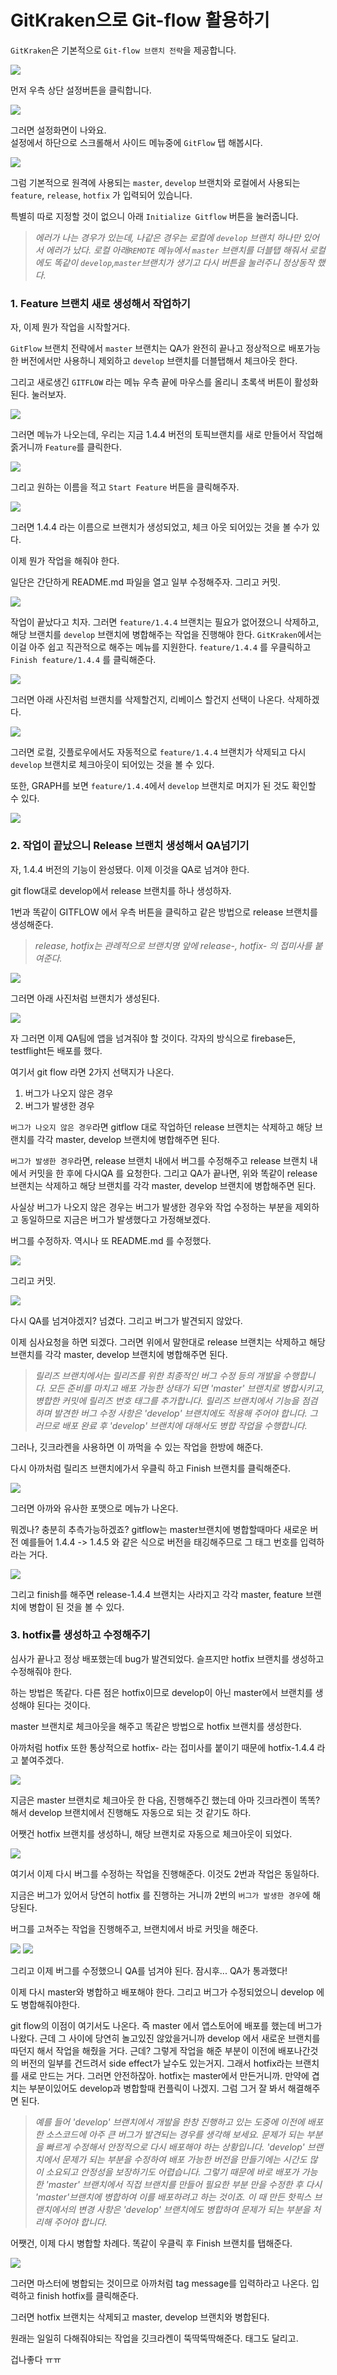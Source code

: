 # GitKraken으로 Git-flow 활용하기 

`GitKraken`은 기본적으로 `Git-flow 브랜치 전략`을 제공합니다.      
        
![](https://images.velog.io/images/dev_kickbell/post/988a8a49-70c1-47db-85eb-c95ab86cb659/image.png)        

먼저 우측 상단 설정버튼을 클릭합니다.     
          
![](https://images.velog.io/images/dev_kickbell/post/9de3a60f-f71d-4688-a6d7-62ca134b9f6c/image.png)        

그러면 설정화면이 나와요.      
설정에서 하단으로 스크롤해서 사이드 메뉴중에 `GitFlow` 탭 해봅시다.        
          
![](https://images.velog.io/images/dev_kickbell/post/576abb41-4ca6-4d2e-a7d9-93285732cd42/image.png)          
          
그럼 기본적으로 원격에 사용되는 `master`, `develop` 브랜치와 로컬에서 사용되는 `feature`, `release`, `hotfix` 가 입력되어 있습니다. 

특별히 따로 지정할 것이 없으니 아래 `Initialize Gitflow` 버튼을 눌러줍니다. 

> _에러가 나는 경우가 있는데, 나같은 경우는 로컬에 `develop` 브랜치 하나만 있어서 에러가 났다. 로컬 아래`REMOTE` 메뉴에서 `master` 브랜치를 더블탭 해줘서 로컬에도 똑같이 `develop`,`master`브랜치가 생기고 다시 버튼을 눌러주니 정상동작 했다._

### 1. Feature 브랜치 새로 생성해서 작업하기  

자, 이제 뭔가 작업을 시작할거다. 

`GitFlow` 브랜치 전략에서 `master` 브랜치는 QA가 완전히 끝나고 정상적으로 배포가능한 버전에서만 사용하니 제외하고 `develop` 브랜치를 더블탭해서 체크아웃 한다. 

그리고 새로생긴 `GITFLOW` 라는 메뉴 우측 끝에 마우스를 올리니 초록색 버튼이 활성화 된다. 눌러보자.

![](https://images.velog.io/images/dev_kickbell/post/bafb5061-1534-4c66-93d6-3f989bc8e220/image.png)

그러면 메뉴가 나오는데, 우리는 지금 1.4.4 버전의 토픽브랜치를 새로 만들어서 작업해줅거니까 `Feature`를 클릭한다. 

![](https://images.velog.io/images/dev_kickbell/post/24830ef7-67c8-44fe-9a32-9e6ae240f4b8/image.png)

그리고 원하는 이름을 적고 `Start Feature` 버튼을 클릭해주자. 

![](https://images.velog.io/images/dev_kickbell/post/1f6b4194-f315-4946-aa16-62bb4210b26b/image.png)

그러면 1.4.4 라는 이름으로 브랜치가 생성되었고, 체크 아웃 되어있는 것을 볼 수가 있다. 

이제 뭔가 작업을 해줘야 한다. 

일단은 간단하게 README.md 파일을 열고 일부 수정해주자. 그리고 커밋. 

![](https://images.velog.io/images/dev_kickbell/post/1f1b9b34-096f-4c9b-80f3-7d15fd0f73bc/image.png)

작업이 끝났다고 치자. 그러면 `feature/1.4.4` 브랜치는 필요가 없어졌으니 삭제하고, 해당 브랜치를 `develop` 브랜치에 병합해주는 작업을 진행해야 한다. 
`GitKraken`에서는 이걸 아주 쉽고 직관적으로 해주는 메뉴를 지원한다. `feature/1.4.4` 를 우클릭하고 `Finish feature/1.4.4` 를 클릭해준다.

![](https://images.velog.io/images/dev_kickbell/post/891f2d99-a471-455c-91c3-53d19d9f5cb4/image.png)

그러면 아래 사진처럼 브랜치를 삭제할건지, 리베이스 할건지 선택이 나온다. 삭제하겠다. 

![](https://images.velog.io/images/dev_kickbell/post/82f7b21b-5386-46d8-b2f8-e93b05ab67a0/image.png)

그러면 로컬, 깃플로우에서도 자동적으로 `feature/1.4.4` 브랜치가 삭제되고 다시 `develop` 브랜치로 체크아웃이 되어있는 것을 볼 수 있다. 

또한, GRAPH를 보면 `feature/1.4.4`에서 `develop` 브랜치로 머지가 된 것도 확인할 수 있다.

![](https://images.velog.io/images/dev_kickbell/post/7aa2b181-2f7e-44e5-9b11-a4a825e13a1b/image.png)

### 2. 작업이 끝났으니 Release 브랜치 생성해서 QA넘기기 

자, 1.4.4 버전의 기능이 완성됐다. 이제 이것을 QA로 넘겨야 한다. 

git flow대로 develop에서 release 브랜치를 하나 생성하자.

1번과 똑같이 GITFLOW 에서 우측 버튼을 클릭하고 같은 방법으로 release 브랜치를 생성해준다. 

> _release, hotfix는 관례적으로 브랜치명 앞에 release-, hotfix- 의 접미사를 붙여준다._

![](https://images.velog.io/images/dev_kickbell/post/dbf2a79a-78ba-4f5d-a1d9-8678008f26e1/image.png)

그러면 아래 사진처럼 브랜치가 생성된다. 

![](https://images.velog.io/images/dev_kickbell/post/6b04e207-f57e-479c-aff0-3694d5cc91d9/image.png)

자 그러면 이제 QA팀에 앱을 넘겨줘야 할 것이다. 각자의 방식으로 firebase든, testflight든 배포를 했다. 

여기서 git flow 라면 2가지 선택지가 나온다. 

1. 버그가 나오지 않은 경우 
2. 버그가 발생한 경우 

`버그가 나오지 않은 경우`라면 gitflow 대로 작업하던 release 브랜치는 삭제하고 해당 브랜치를 각각 master, develop 브랜치에 병합해주면 된다. 

`버그가 발생한 경우`라면, release 브랜치 내에서 버그를 수정해주고 release 브랜치 내에서 커밋을 한 후에 다시QA 를 요청한다. 그리고 QA가 끝나면, 위와 똑같이 release 브랜치는 삭제하고 해당 브랜치를 각각 master, develop 브랜치에 병합해주면 된다. 

사실상 버그가 나오지 않은 경우는 버그가 발생한 경우와 작업 수정하는 부분을 제외하고 동일하므로 지금은 버그가 발생했다고 가정해보겠다. 

버그를 수정하자. 역시나 또 README.md 를 수정했다. 

![](https://images.velog.io/images/dev_kickbell/post/eb4e8481-30eb-45a7-9d88-689256978832/image.png)

그리고 커밋. 

![](https://images.velog.io/images/dev_kickbell/post/81319f3c-cf2c-4e9a-a5ba-a62492990059/image.png)

다시 QA를 넘겨야겠지? 넘겼다. 그리고 버그가 발견되지 않았다. 

이제 심사요청을 하면 되겠다. 그러면 위에서 말한대로 release 브랜치는 삭제하고 해당 브랜치를 각각 master, develop 브랜치에 병합해주면 된다.  

> _릴리즈 브랜치에서는 릴리즈를 위한 최종적인 버그 수정 등의 개발을 수행합니다. 모든 준비를 마치고 배포 가능한 상태가 되면 'master' 브랜치로 병합시키고, 병합한 커밋에 릴리즈 번호 태그를 추가합니다.
릴리즈 브랜치에서 기능을 점검하며 발견한 버그 수정 사항은 'develop' 브랜치에도 적용해 주어야 합니다. 그러므로 배포 완료 후 'develop' 브랜치에 대해서도 병합 작업을 수행합니다._

그러나, 깃크라켄을 사용하면 이 까먹을 수 있는 작업을 한방에 해준다. 

다시 아까처럼 릴리즈 브랜치에가서 우클릭 하고 Finish 브랜치를 클릭해준다. 

![](https://images.velog.io/images/dev_kickbell/post/263f9ea3-3366-4fb8-939c-f643242fdf03/image.png)


그러면 아까와 유사한 포맷으로 메뉴가 나온다. 

뭐겠나? 충분히 추측가능하겠죠? gitflow는 master브랜치에 병합할때마다 새로운 버전 예를들어 1.4.4 -> 1.4.5 와 같은 식으로 버전을 태깅해주므로 그 태그 번호를 입력하라는 거다. 

![](https://images.velog.io/images/dev_kickbell/post/9e74af4b-42ba-48ea-8566-cbed8d7893c0/image.png)

그리고 finish를 해주면 release-1.4.4 브랜치는 사라지고 각각 master, feature 브랜치에 병합이 된 것을 볼 수 있다. 


### 3. hotfix를 생성하고 수정해주기 

심사가 끝나고 정상 배포했는데 bug가 발견되었다. 슬프지만 hotfix 브랜치를 생성하고 수정해줘야 한다. 

하는 방법은 똑같다. 다른 점은 hotfix이므로 develop이 아닌 master에서 브랜치를 생성해야 된다는 것이다. 

master 브랜치로 체크아웃을 해주고 똑같은 방법으로 hotfix 브랜치를 생성한다. 

아까처럼 hotfix 또한 통상적으로 hotfix- 라는 접미사를 붙이기 때문에 hotfix-1.4.4 라고 붙여주겠다. 

![](https://images.velog.io/images/dev_kickbell/post/b70d01e5-586d-4142-8a47-6fe5b07d5cd6/image.png)

지금은 master 브랜치로 체크아웃 한 다음, 진행해주긴 했는데 아마 깃크라켄이 똑똑?해서 develop 브랜치에서 진행해도 자동으로 되는 것 같기도 하다. 

어쨋건 hotfix 브랜치를 생성하니, 해당 브랜치로 자동으로 체크아웃이 되었다. 

![](https://images.velog.io/images/dev_kickbell/post/5bd4e803-107d-4dc1-b4c9-572241b1b79f/image.png)

여기서 이제 다시 버그를 수정하는 작업을 진행해준다. 이것도 2번과 작업은 동일하다. 

지금은 버그가 있어서 당연히 hotfix 를 진행하는 거니까 2번의 `버그가 발생한 경우`에 해당된다. 

버그를 고쳐주는 작업을 진행해주고, 브랜치에서 바로 커밋을 해준다. 

![](https://images.velog.io/images/dev_kickbell/post/f5846744-2775-4681-b306-67ca97843a04/image.png)
![](https://images.velog.io/images/dev_kickbell/post/e7423208-12d8-439e-973e-7192e016dd6d/image.png)

그리고 이제 버그를 수정했으니 QA를 넘겨야 된다. 잠시후... QA가 통과했다! 

이제 다시 master와 병합하고 배포해야 한다. 그리고 버그가 수정되었으니 develop 에도 병합해줘야한다. 

git flow의 이점이 여기서도 나온다. 즉 master 에서 앱스토어에 배포를 했는데 버그가 나왔다. 근데 그 사이에 당연히 놀고있진 않았을거니까 develop 에서 새로운 브랜치를 따던지 해서 작업을 해줬을 거다. 근데? 그렇게 작업을 해준 부분이 이전에 배포나간것의 버전의 일부를 건드려서 side effect가 날수도 있는거지. 그래서 hotfix라는 브랜치를 새로 만드는 거다. 그러면 안전하잖아. hotfix는 master에서 만든거니까. 만약에 겹치는 부분이있어도 develop과 병합할때 컨플릭이 나겠지. 그럼 그거 잘 봐서 해결해주면 된다. 

> _예를 들어 'develop' 브랜치에서 개발을 한창 진행하고 있는 도중에 이전에 배포한 소스코드에 아주 큰 버그가 발견되는 경우를 생각해 보세요. 문제가 되는 부분을 빠르게 수정해서 안정적으로 다시 배포해야 하는 상황입니다. 'develop' 브랜치에서 문제가 되는 부분을 수정하여 배포 가능한 버전을 만들기에는 시간도 많이 소요되고 안정성을 보장하기도 어렵습니다. 그렇기 때문에 바로 배포가 가능한 'master' 브랜치에서 직접 브랜치를 만들어 필요한 부분 만을 수정한 후 다시 'master'브랜치에 병합하여 이를 배포하려고 하는 것이죠.
이 때 만든 핫픽스 브랜치에서의 변경 사항은 'develop' 브랜치에도 병합하여 문제가 되는 부분을 처리해 주어야 합니다._

어쨋건, 이제 다시 병합할 차례다. 똑같이 우클릭 후 Finish 브랜치를 탭해준다. 

![](https://images.velog.io/images/dev_kickbell/post/1904765c-fa06-4d84-8baf-1bf1d4941c0a/image.png)

그러면 마스터에 병합되는 것이므로 아까처럼 tag message를 입력하라고 나온다. 입력하고 finish hotfix를 클릭해준다. 

그러면 hotfix 브랜치는 삭제되고 master, develop 브랜치와 병합된다. 

원래는 일일히 다해줘야되는 작업을 깃크라켄이 뚝딱뚝딱해준다. 태그도 달리고. 

겁나좋다 ㅠㅠ 



